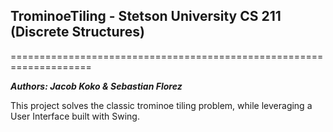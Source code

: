 <h2>TrominoeTiling - Stetson University CS 211 (Discrete Structures)</h2>
====================================================================

<b><em>Authors: Jacob Koko & Sebastian Florez</em></b>

This project solves the classic trominoe tiling problem, while leveraging a User Interface built with Swing. 
